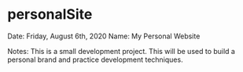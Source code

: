 # personalSite

Date: Friday, August 6th, 2020
Name: My Personal Website

Notes:
This is a small development project. This will be used to build a personal brand and practice development techniques. 

